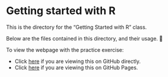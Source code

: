 # Getting started with R
This is the directory for the “Getting Started with R” class.

Below are the files contained in this directory, and their usage. 🚧

To view the webpage with the practice exercise:
- Click [here](https://html-preview.github.io/?url=https://github.com/KelseyRMonson/Umbrella-Academy/blob/main/R-Project/R_project_code.html) if you are viewing this on GitHub directly.
- Click [here](R_project_code.html) if you are viewing this on GitHub Pages.
